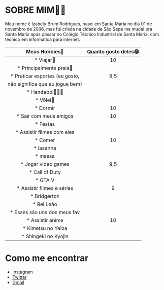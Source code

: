 # SOBRE MIM🙋‍♀️

 Meu nome é Izabely Brum Rodrigues, nasci em Santa Maria no dia 01 de novembro de 2006, mas fui criada na cidade de São Sepé
 me mudei pra Santa Maria após passar no Colégio Técnico Industrial de Santa Maria, com técnico em informática para internet.

  Meus Hobbies🥳                 | Quanto gosto deles😁
 :------------------------------:| :-----------------------:
 * Viajar🛫                     |           10
    * Principalmente praia👙       |          
 * Praticar esportes (eu gosto,  |           9,5
 não significa que eu jogue bem) |         
 	* Handebol🤾🏻‍♀                   |
 	* Vôlei🏐                      |
 * Dormir                       |           10
 * Sair com meus amigos          |           10
 	* Festas                     |
 	* Assistir filmes com eles   |
 * Comer                         |           10
 	* lasanha                    |
 	* massa                      |
 * Jogar video games             |           9,5
 	* Call of Duty               |
 	* GTA V                      |
 * Assistir filmes e séries      |           9
    * Bridgerton                 |
    * Rei Leão                   |
    * Esses são uns dos meus fav |
 * Assistir anime                |           10
    * Kimetsu no Yaiba           |
    * Shingeki no Kyojin         |


# Como me encontrar

 * [Instagram](https://www.instagram.com/izabelybrum/)
 * [Twitter](https://twitter.com/IzaBrumR)
 * [Gmail](izabrumrodrigues@gmail.com)

# 
